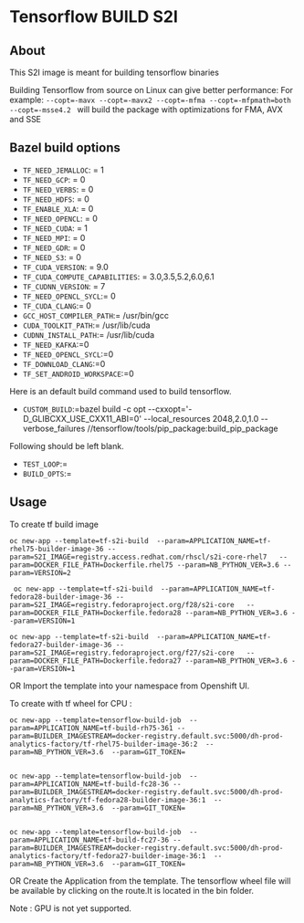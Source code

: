 # Tensorflow BUILD S2I

## About

This S2I image is meant for building tensorflow binaries

Building Tensorflow from source on Linux can give better performance:
For example:
`--copt=-mavx --copt=-mavx2 --copt=-mfma --copt=-mfpmath=both --copt=-msse4.2 `
 will build the package with optimizations for FMA, AVX and SSE

## Bazel build options
* `TF_NEED_JEMALLOC`: = 1
* `TF_NEED_GCP`: = 0
* `TF_NEED_VERBS`: = 0
* `TF_NEED_HDFS`: = 0
* `TF_ENABLE_XLA`: = 0
* `TF_NEED_OPENCL`: = 0
* `TF_NEED_CUDA`: = 1
* `TF_NEED_MPI`: = 0
* `TF_NEED_GDR`: = 0
* `TF_NEED_S3`: = 0
* `TF_CUDA_VERSION`: = 9.0
* `TF_CUDA_COMPUTE_CAPABILITIES`: = 3.0,3.5,5.2,6.0,6.1
* `TF_CUDNN_VERSION`: = 7
* `TF_NEED_OPENCL_SYCL`:= 0
* `TF_CUDA_CLANG`:= 0
* `GCC_HOST_COMPILER_PATH`:= /usr/bin/gcc
* `CUDA_TOOLKIT_PATH`:= /usr/lib/cuda
* `CUDNN_INSTALL_PATH`:= /usr/lib/cuda
* `TF_NEED_KAFKA`:=0
* `TF_NEED_OPENCL_SYCL`:=0
* `TF_DOWNLOAD_CLANG`:=0
* `TF_SET_ANDROID_WORKSPACE`:=0

Here is an default build command used to build tensorflow. 
* `CUSTOM_BUILD`:=bazel build -c opt --cxxopt='-D_GLIBCXX_USE_CXX11_ABI=0' --local_resources 2048,2.0,1.0 --verbose_failures //tensorflow/tools/pip_package:build_pip_package

Following should be left blank.
* `TEST_LOOP`:=
* `BUILD_OPTS`:=



## Usage
To create tf build image
```
oc new-app --template=tf-s2i-build  --param=APPLICATION_NAME=tf-rhel75-builder-image-36 --param=S2I_IMAGE=registry.access.redhat.com/rhscl/s2i-core-rhel7   --param=DOCKER_FILE_PATH=Dockerfile.rhel75 --param=NB_PYTHON_VER=3.6 --param=VERSION=2

 oc new-app --template=tf-s2i-build  --param=APPLICATION_NAME=tf-fedora28-builder-image-36 --param=S2I_IMAGE=registry.fedoraproject.org/f28/s2i-core   --param=DOCKER_FILE_PATH=Dockerfile.fedora28 --param=NB_PYTHON_VER=3.6 --param=VERSION=1

oc new-app --template=tf-s2i-build  --param=APPLICATION_NAME=tf-fedora27-builder-image-36 --param=S2I_IMAGE=registry.fedoraproject.org/f27/s2i-core   --param=DOCKER_FILE_PATH=Dockerfile.fedora27 --param=NB_PYTHON_VER=3.6 --param=VERSION=1

```
OR
Import the template into your namespace from Openshift UI.


To create with tf wheel for CPU :
```
oc new-app --template=tensorflow-build-job  --param=APPLICATION_NAME=tf-build-rh75-361 --param=BUILDER_IMAGESTREAM=docker-registry.default.svc:5000/dh-prod-analytics-factory/tf-rhel75-builder-image-36:2  --param=NB_PYTHON_VER=3.6  --param=GIT_TOKEN=


oc new-app --template=tensorflow-build-job  --param=APPLICATION_NAME=tf-build-fc28-36 --param=BUILDER_IMAGESTREAM=docker-registry.default.svc:5000/dh-prod-analytics-factory/tf-fedora28-builder-image-36:1  --param=NB_PYTHON_VER=3.6  --param=GIT_TOKEN=


oc new-app --template=tensorflow-build-job  --param=APPLICATION_NAME=tf-build-fc27-36 --param=BUILDER_IMAGESTREAM=docker-registry.default.svc:5000/dh-prod-analytics-factory/tf-fedora27-builder-image-36:1  --param=NB_PYTHON_VER=3.6  --param=GIT_TOKEN=
```
OR
Create the Application from the template.
The tensorflow wheel file will be available by clicking on the route.It is located in the bin folder.


Note : GPU is not yet supported.
